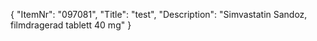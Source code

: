 {
  "ItemNr": "097081",
  "Title": "test",
  "Description": "Simvastatin Sandoz, filmdragerad tablett 40 mg"
}